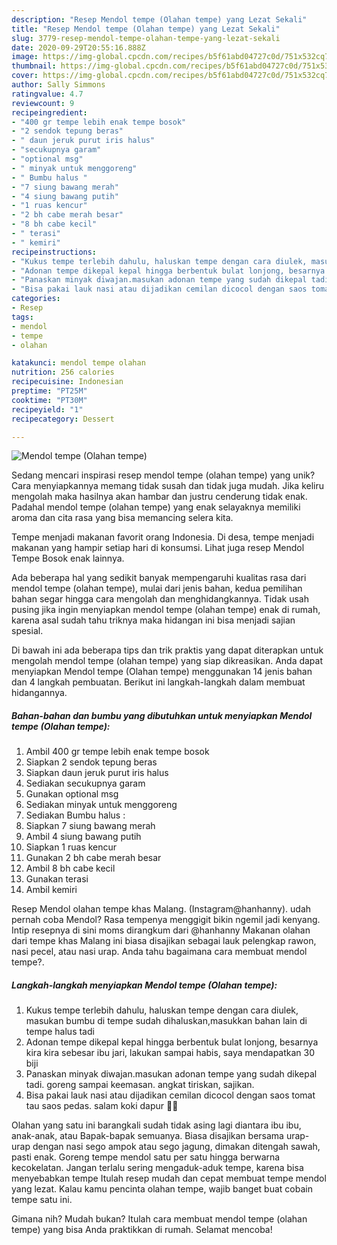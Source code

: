 ```yaml
---
description: "Resep Mendol tempe (Olahan tempe) yang Lezat Sekali"
title: "Resep Mendol tempe (Olahan tempe) yang Lezat Sekali"
slug: 3779-resep-mendol-tempe-olahan-tempe-yang-lezat-sekali
date: 2020-09-29T20:55:16.888Z
image: https://img-global.cpcdn.com/recipes/b5f61abd04727c0d/751x532cq70/mendol-tempe-olahan-tempe-foto-resep-utama.jpg
thumbnail: https://img-global.cpcdn.com/recipes/b5f61abd04727c0d/751x532cq70/mendol-tempe-olahan-tempe-foto-resep-utama.jpg
cover: https://img-global.cpcdn.com/recipes/b5f61abd04727c0d/751x532cq70/mendol-tempe-olahan-tempe-foto-resep-utama.jpg
author: Sally Simmons
ratingvalue: 4.7
reviewcount: 9
recipeingredient:
- "400 gr tempe lebih enak tempe bosok"
- "2 sendok tepung beras"
- " daun jeruk purut iris halus"
- "secukupnya garam"
- "optional msg"
- " minyak untuk menggoreng"
- " Bumbu halus "
- "7 siung bawang merah"
- "4 siung bawang putih"
- "1 ruas kencur"
- "2 bh cabe merah besar"
- "8 bh cabe kecil"
- " terasi"
- " kemiri"
recipeinstructions:
- "Kukus tempe terlebih dahulu, haluskan tempe dengan cara diulek, masukan bumbu di tempe sudah dihaluskan,masukkan bahan lain di tempe halus tadi"
- "Adonan tempe dikepal kepal hingga berbentuk bulat lonjong, besarnya kira kira sebesar ibu jari, lakukan sampai habis, saya mendapatkan 30 biji"
- "Panaskan minyak diwajan.masukan adonan tempe yang sudah dikepal tadi. goreng sampai keemasan. angkat tiriskan, sajikan."
- "Bisa pakai lauk nasi atau dijadikan cemilan dicocol dengan saos tomat tau saos pedas. salam koki dapur 👩‍🍳"
categories:
- Resep
tags:
- mendol
- tempe
- olahan

katakunci: mendol tempe olahan 
nutrition: 256 calories
recipecuisine: Indonesian
preptime: "PT25M"
cooktime: "PT30M"
recipeyield: "1"
recipecategory: Dessert

---
```



![Mendol tempe (Olahan tempe)](https://img-global.cpcdn.com/recipes/b5f61abd04727c0d/751x532cq70/mendol-tempe-olahan-tempe-foto-resep-utama.jpg)

Sedang mencari inspirasi resep mendol tempe (olahan tempe) yang unik? Cara menyiapkannya memang tidak susah dan tidak juga mudah. Jika keliru mengolah maka hasilnya akan hambar dan justru cenderung tidak enak. Padahal mendol tempe (olahan tempe) yang enak selayaknya memiliki aroma dan cita rasa yang bisa memancing selera kita.

Tempe menjadi makanan favorit orang Indonesia. Di desa, tempe menjadi makanan yang hampir setiap hari di konsumsi. Lihat juga resep Mendol Tempe Bosok enak lainnya.

Ada beberapa hal yang sedikit banyak mempengaruhi kualitas rasa dari mendol tempe (olahan tempe), mulai dari jenis bahan, kedua pemilihan bahan segar hingga cara mengolah dan menghidangkannya. Tidak usah pusing jika ingin menyiapkan mendol tempe (olahan tempe) enak di rumah, karena asal sudah tahu triknya maka hidangan ini bisa menjadi sajian spesial.


Di bawah ini ada beberapa tips dan trik praktis yang dapat diterapkan untuk mengolah mendol tempe (olahan tempe) yang siap dikreasikan. Anda dapat menyiapkan Mendol tempe (Olahan tempe) menggunakan 14 jenis bahan dan 4 langkah pembuatan. Berikut ini langkah-langkah dalam membuat hidangannya.

<!--inarticleads1-->

##### Bahan-bahan dan bumbu yang dibutuhkan untuk menyiapkan Mendol tempe (Olahan tempe):

1. Ambil 400 gr tempe lebih enak tempe bosok
1. Siapkan 2 sendok tepung beras
1. Siapkan  daun jeruk purut iris halus
1. Sediakan secukupnya garam
1. Gunakan optional msg
1. Sediakan  minyak untuk menggoreng
1. Sediakan  Bumbu halus :
1. Siapkan 7 siung bawang merah
1. Ambil 4 siung bawang putih
1. Siapkan 1 ruas kencur
1. Gunakan 2 bh cabe merah besar
1. Ambil 8 bh cabe kecil
1. Gunakan  terasi
1. Ambil  kemiri


Resep Mendol olahan tempe khas Malang. (Instagram@hanhanny). udah pernah coba Mendol? Rasa tempenya menggigit bikin ngemil jadi kenyang. Intip resepnya di sini moms dirangkum dari @hanhanny Makanan olahan dari tempe khas Malang ini biasa disajikan sebagai lauk pelengkap rawon, nasi pecel, atau nasi urap. Anda tahu bagaimana cara membuat mendol tempe?. 

<!--inarticleads2-->

##### Langkah-langkah menyiapkan Mendol tempe (Olahan tempe):

1. Kukus tempe terlebih dahulu, haluskan tempe dengan cara diulek, masukan bumbu di tempe sudah dihaluskan,masukkan bahan lain di tempe halus tadi
1. Adonan tempe dikepal kepal hingga berbentuk bulat lonjong, besarnya kira kira sebesar ibu jari, lakukan sampai habis, saya mendapatkan 30 biji
1. Panaskan minyak diwajan.masukan adonan tempe yang sudah dikepal tadi. goreng sampai keemasan. angkat tiriskan, sajikan.
1. Bisa pakai lauk nasi atau dijadikan cemilan dicocol dengan saos tomat tau saos pedas. salam koki dapur 👩‍🍳


Olahan yang satu ini barangkali sudah tidak asing lagi diantara ibu ibu, anak-anak, atau Bapak-bapak semuanya. Biasa disajikan bersama urap-urap dengan nasi sego ampok atau sego jagung, dimakan ditengah sawah, pasti enak. Goreng tempe mendol satu per satu hingga berwarna kecokelatan. Jangan terlalu sering mengaduk-aduk tempe, karena bisa menyebabkan tempe Itulah resep mudah dan cepat membuat tempe mendol yang lezat. Kalau kamu pencinta olahan tempe, wajib banget buat cobain tempe satu ini. 

Gimana nih? Mudah bukan? Itulah cara membuat mendol tempe (olahan tempe) yang bisa Anda praktikkan di rumah. Selamat mencoba!
